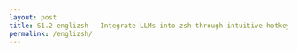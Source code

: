 ```yaml
---
layout: post
title: S1.2 englizsh - Integrate LLMs into zsh through intuitive hotkeys
permalink: /englizsh/
---
```

